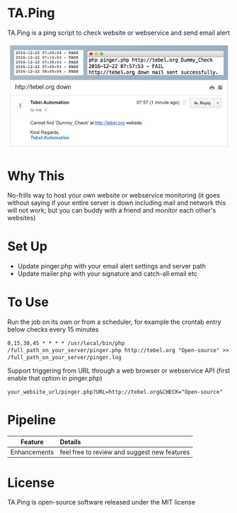# TA.Ping
TA.Ping is a ping script to check website or webservice and send email alert

![Sample Ping](https://github.com/tebelorg/TA.Ping/blob/master/sample.jpg)

# Why This
No-frills way to host your own website or webservice monitoring (it goes without saying if your entire server is down including mail and network this will not work; but you can buddy with a friend and monitor each other's websites)

# Set Up
- Update pinger.php with your email alert settings and server path
- Update mailer.php with your signature and catch-all email etc

# To Use
Run the job on its own or from a scheduler, for example the crontab entry below checks every 15 minutes
```
0,15,30,45 * * * * /usr/local/bin/php /full_path_on_your_server/pinger.php http://tebel.org "Open-source" >> /full_path_on_your_server/pinger.log
```
Support triggering from URL through a web browser or webservice API (first enable that option in pinger.php)
```
your_website_url/pinger.php?URL=http://tebel.org&CHECK="Open-source"
```

# Pipeline
Feature|Details
:-----:|:------
Enhancements|feel free to review and suggest new features

# License
TA.Ping is open-source software released under the MIT license
